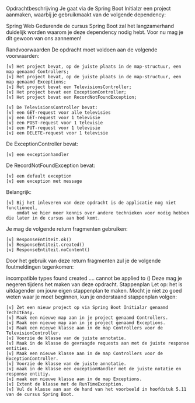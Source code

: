 
Opdrachtbeschrijving
Je gaat via de Spring Boot Initialzr een project aanmaken, waarbij je gebruikmaakt van de volgende dependency:

Spring Web
Gedurende de cursus Spring Boot zal het langzamerhand duidelijk worden waarom je deze dependency nodig hebt.
Voor nu mag je dit gewoon van ons aannemen!

Randvoorwaarden
De opdracht moet voldoen aan de volgende voorwaarden:

    [v] Het project bevat, op de juiste plaats in de map-structuur, een map genaamd Controllers;
    [v] Het project bevat, op de juiste plaats in de map-structuur, een map genaamd Exceptions;
    [v] Het project bevat een TelevisionsController;
    [v] Het project bevat een ExceptionController;
    [v] Het project bevat een RecordNotFoundException;

    [v] De TelevisionsController bevat:
    [v] een GET-request voor alle televisies
    [v] een GET-request voor 1 televisie
    [v] een POST-request voor 1 televisie
    [v] een PUT-request voor 1 televisie
    [v] een DELETE-request voor 1 televisie

De ExceptionController bevat:

    [v] een exceptionhandler

De RecordNotFoundException bevat:

    [v] een default exception
    [v] een exception met message
    
Belangrijk:

    [v] Bij het inleveren van deze opdracht is de applicatie nog niet functioneel, 
        omdat we hier meer kennis over andere technieken voor nodig hebben die later in de cursus aan bod komt.

Je mag de volgende return fragmenten gebruiken:

    [v] ResponseEntiteit.ok()
    [v] ResponseEntiteit.created()
    [v] ResponseEntiteit.noContent()

Door het gebruik van deze return fragmenten zul je de volgende foutmeldingen tegenkomen:

incompatible types found
created .... cannot be applied to () Deze mag je negeren tijdens het maken van deze opdracht.
Stappenplan
Let op: het is uitdagender om jouw eigen stappenplan te maken. Mocht je niet zo goed weten waar je moet beginnen,
kun je onderstaand stappenplan volgen:

    [v] Zet een nieuw project op via Spring Boot Initialzr genaamd TechItEasy.
    [v] Maak een nieuwe map aan in je project genaamd Controllers.
    [v] Maak een nieuwe map aan in je project genaamd Exceptions.
    [v] Maak een nieuwe klasse aan in de map Controllers voor de TelevisionController.
    [v] Voorzie de klasse van de juiste annotatie.
    [v] Maak in de klasse de gevraagde requests aan met de juiste response entities.
    [v] Maak een nieuwe klasse aan in de map Controllers voor de ExceptionController.
    [v] Voorzie de klasse van de juiste annotatie.
    [v] maak in de klasse een exceptionHandler met de juiste notatie en response entitiy.
    [v] maak een nieuwe klasse aan in de map Exceptions.
    [v] Extent de klasse met de RunTimeException.
    [v] Vul de klasse aan aan de hand van het voorbeeld in hoofdstuk 5.11 van de cursus Spring Boot.